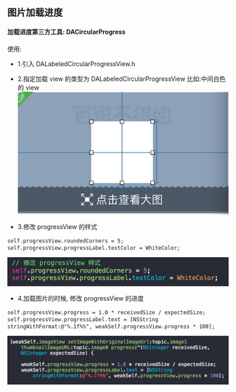 ## 图片加载进度

#### 加载进度第三方工具: DACircularProgress

使用:
- 1.引入 DALabeledCircularProgressView.h

- 2.指定加载 view 的类型为 DALabeledCircularProgressView
比如:中间白色的 view
![显示图片](../images/18-1.jpg)

- 3.修改 progressView 的样式
```objc
self.progressView.roundedCorners = 5;
self.progressView.progressLabel.textColor = WhiteColor;
```
![显示图片](../images/18-2.jpg)

- 4.加载图片的时候, 修改 progressView 的进度
```objc
self.progressView.progress = 1.0 * receivedSize / expectedSize;
self.progressView.progressLabel.text = [NSString stringWithFormat:@"%.1f%%", weakSelf.progressView.progress * 100];
```
![显示图片](../images/18-3.jpg)
